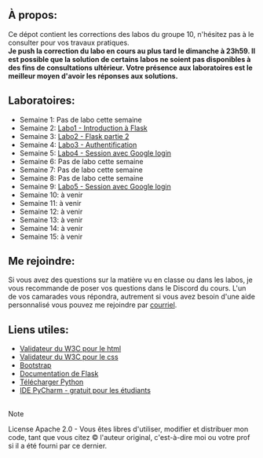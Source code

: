 ## À propos:
Ce dépot contient les corrections des labos du groupe 10, n'hésitez pas à le consulter 
pour vos travaux pratiques.  
**Je push la correction du labo en cours au plus tard le dimanche à 23h59. Il est possible que
la solution de certains labos ne soient pas disponibles à des fins de consultations ultérieur. 
Votre présence aux laboratoires est le meilleur moyen d'avoir les réponses aux solutions.**

## Laboratoires:
- Semaine 1: Pas de labo cette semaine
- Semaine 2: [Labo1 - Introduction à Flask](./LABO1)
- Semaine 3: [Labo2 - Flask partie 2](./LABO2)
- Semaine 4: [Labo3 - Authentification](./LABO3)
- Semaine 5: [Labo4 - Session avec Google login](./LABO4)
- Semaine 6: Pas de labo cette semaine
- Semaine 7: Pas de labo cette semaine
- Semaine 8: Pas de labo cette semaine
- Semaine 9: [Labo5 - Session avec Google login](./LABO4)
- Semaine 10: à venir
- Semaine 11: à venir
- Semaine 12: à venir
- Semaine 13: à venir
- Semaine 14: à venir
- Semaine 15: à venir

## Me rejoindre:
Si vous avez des questions sur la matière vu en classe ou dans les labos, 
je vous recommande de poser vos questions dans le Discord du cours. 
L'un de vos camarades vous répondra, autrement si vous avez besoin d'une 
aide personnalisé vous pouvez me rejoindre par 
[courriel](mailto:osorio_arancibia.aaron@courrier.uqam.ca?subject=Aide%20labo%20INF5190).

## Liens utiles:
- [Validateur du W3C pour le html](https://validator.w3.org/)
- [Validateur du W3C pour le css](https://jigsaw.w3.org/css-validator/)
- [Bootstrap](https://getbootstrap.com/)
- [Documentation de Flask](https://flask.palletsprojects.com/en/2.3.x/)
- [Télécharger Python](https://www.python.org/downloads/)
- [IDE PyCharm - gratuit pour les étudiants](https://www.jetbrains.com/pycharm/)
&nbsp;  
&nbsp;  

> [!NOTE] 
> License Apache 2.0 - Vous êtes libres d'utiliser, modifier et distribuer mon code, tant que vous citez © l'auteur original, c'est-à-dire moi ou votre prof si il a été fourni par ce dernier.
